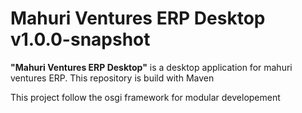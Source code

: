 <h1> Mahuri Ventures ERP Desktop v1.0.0-snapshot </h1>
<p> <b>"Mahuri Ventures ERP Desktop"</b> is a desktop application for mahuri ventures  ERP. This repository is build with Maven </p>
<p> This project follow the osgi framework for modular developement </p>